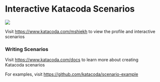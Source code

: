 # Interactive Katacoda Scenarios

[![](http://shields.katacoda.com/katacoda/mshiekh/count.svg)](https://www.katacoda.com/mshiekh "Get your profile on Katacoda.com")

Visit https://www.katacoda.com/mshiekh to view the profile and interactive scenarios

### Writing Scenarios
Visit https://www.katacoda.com/docs to learn more about creating Katacoda scenarios

For examples, visit https://github.com/katacoda/scenario-example
